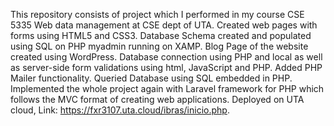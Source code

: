 This repository consists of project which I performed in my course CSE 5335 Web data management at CSE dept of UTA.
Created web pages with forms using HTML5 and CSS3. 
Database Schema created and populated using SQL on PHP myadmin running on XAMP. 
Blog Page of the website created using WordPress.
Database connection using PHP and local as well as server-side form validations using html, JavaScript and PHP. 
Added PHP Mailer functionality. Queried Database using SQL embedded in PHP. 
Implemented the whole project again with Laravel framework for PHP which follows the MVC format of creating web applications. 
Deployed on UTA cloud, Link: https://fxr3107.uta.cloud/ibras/inicio.php.
